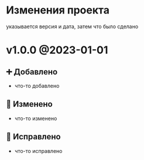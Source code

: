 # Изменения проекта

указывается версия и дата, затем что было сделано

# v1.0.0 @2023-01-01

## ➕ Добавлено
- что-то добавлено
## 🔧 Изменено
- что-то изменено
## 🐛 Исправлено
- что-то исправлено